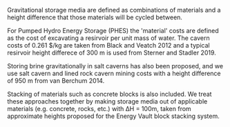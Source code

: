 Gravitational storage media are defined as combinations of materials and a height difference that those materials will be cycled between. 

For Pumped Hydro Energy Storage (PHES) the 'material' costs are defined as the cost of excavating a resirvoir per unit mass of water. The cavern costs of 0.261 $/kg are taken from Black and Veatch 2012 and a typical resirvoir height differece of 300 m is used from Sterner and Stadler 2019. 

Storing brine gravitationally in salt caverns has also been proposed, and we use salt cavern and lined rock cavern mining costs with a height difference of 950 m from van Berchum 2014.    

Stacking of materials such as concrete blocks is also included. We treat these approaches together by making storage media out of applicable materials (e.g. concrete, rocks, etc.) with ΔH = 100m, taken from approximate heights proposed for the Energy Vault block stacking system.
